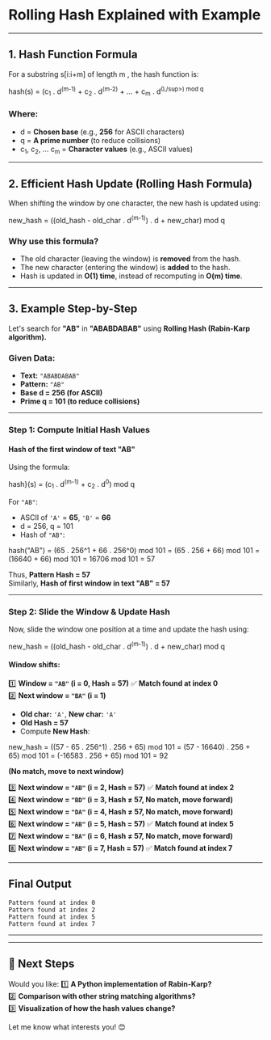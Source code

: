 # **Rolling Hash Explained with Example**  

---

## **1. Hash Function Formula**  
For a substring s[i:i+m] of length m , the hash function is:  

hash(s) = (c<sub>1</sub> . d<sup>(m-1)</sup> + c<sub>2</sub> . d<sup>(m-2)</sup> + ... + c<sub>m</sub> . d<sup>0,/sup>) mod q

### **Where:**
- d = **Chosen base** (e.g., **256** for ASCII characters)
- q = **A prime number** (to reduce collisions)
- c<sub>1</sub>, c<sub>2</sub>, ... c<sub>m</sub> = **Character values** (e.g., ASCII values)

---

## **2. Efficient Hash Update (Rolling Hash Formula)**
When shifting the window by one character, the new hash is updated using:

new_hash = ((old_hash - old_char . d<sup>(m-1)</sup>) . d + new_char) mod q

### **Why use this formula?**
- The old character (leaving the window) is **removed** from the hash.
- The new character (entering the window) is **added** to the hash.
- Hash is updated in **O(1) time**, instead of recomputing in **O(m) time**.

---

## **3. Example Step-by-Step**  
Let's search for **"AB"** in **"ABABDABAB"** using **Rolling Hash (Rabin-Karp algorithm).**

### **Given Data:**
- **Text:** `"ABABDABAB"`
- **Pattern:** `"AB"`
- **Base d  = 256 (for ASCII)**
- **Prime q  = 101 (to reduce collisions)**

---

### **Step 1: Compute Initial Hash Values**  
#### **Hash of the first window of text "AB"**  

Using the formula:

hash}(s) = (c<sub>1</sub> . d<sup>(m-1)</sup> + c<sub>2</sub> . d<sup>0</sup>) mod q

For `"AB"`:
- ASCII of `'A'` = **65**, `'B'` = **66**
- d = 256, q = 101
- Hash of `"AB"`:

hash("AB") = (65 . 256^1 + 66 . 256^0) mod 101
= (65 . 256 + 66) mod 101
= (16640 + 66) mod 101
= 16706 mod 101
= 57

Thus, **Pattern Hash = 57**  
Similarly, **Hash of first window in text "AB" = 57**

---

### **Step 2: Slide the Window & Update Hash**  
Now, slide the window one position at a time and update the hash using:

new_hash = ((old_hash - old_char . d<sup>(m-1)</sup>) . d + new_char) mod q

#### **Window shifts:**
1️⃣ **Window = `"AB"` (i = 0, Hash = 57)** ✅ **Match found at index 0**  
2️⃣ **Next window = `"BA"` (i = 1)**
   - **Old char:** `'A'`, **New char:** `'A'`
   - **Old Hash = 57**
   - Compute **New Hash**:

new_hash = ((57 - 65 . 256^1) . 256 + 65) mod 101
= (57 - 16640) . 256 + 65) mod 101
= (-16583 . 256 + 65) mod 101
= 92

**(No match, move to next window)**  

3️⃣ **Next window = `"AB"` (i = 2, Hash = 57)** ✅ **Match found at index 2**  
4️⃣ **Next window = `"BD"` (i = 3, Hash ≠ 57, No match, move forward)**  
5️⃣ **Next window = `"DA"` (i = 4, Hash ≠ 57, No match, move forward)**  
6️⃣ **Next window = `"AB"` (i = 5, Hash = 57)** ✅ **Match found at index 5**  
7️⃣ **Next window = `"BA"` (i = 6, Hash ≠ 57, No match, move forward)**  
8️⃣ **Next window = `"AB"` (i = 7, Hash = 57)** ✅ **Match found at index 7**  

---

## **Final Output**
```
Pattern found at index 0
Pattern found at index 2
Pattern found at index 5
Pattern found at index 7
```

---

---

## 🚀 **Next Steps**
Would you like:
1️⃣ **A Python implementation of Rabin-Karp?**  
2️⃣ **Comparison with other string matching algorithms?**  
3️⃣ **Visualization of how the hash values change?**  

Let me know what interests you! 😊

